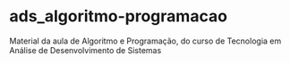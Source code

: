 # ads_algoritmo-programacao
Material da aula de Algoritmo e Programação,  do curso de Tecnologia em Análise de Desenvolvimento de Sistemas
